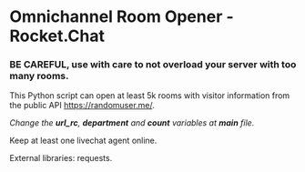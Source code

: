 # Omnichannel Room Opener - Rocket.Chat

### **BE CAREFUL, use with care to not overload your server with too many rooms.**

This Python script can open at least 5k rooms with visitor information from the public API https://randomuser.me/.

*Change the **url_rc**, **department** and **count** variables at **main** file.*

Keep at least one livechat agent online.

External libraries: requests.
